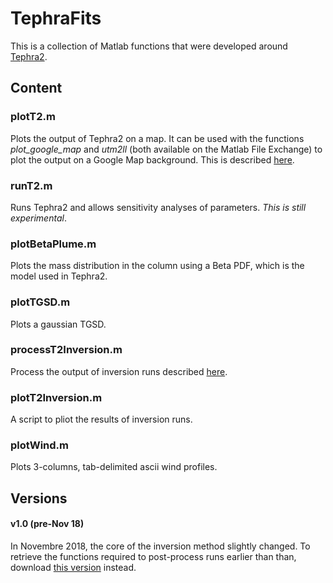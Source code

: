 # TephraFits

This is a collection of Matlab functions that were developed around [Tephra2](https://github.com/ljc-geo/tephra2). 

## Content

### plotT2.m 
Plots the output of Tephra2 on a map. It can be used with the functions *plot_google_map* and *utm2ll* (both available on the Matlab File Exchange) to plot the output on a Google Map background. This is described [here](https://e5k.github.io/codes/utilities/2017/12/10/plot_tephra2/).

### runT2.m 
Runs Tephra2 and allows sensitivity analyses of parameters. *This is still experimental*.

### plotBetaPlume.m 
Plots the mass distribution in the column using a Beta PDF, which is the model used in Tephra2.

### plotTGSD.m 
Plots a gaussian TGSD.

### processT2Inversion.m
Process the output of inversion runs described [here](https://e5k.github.io/codes/utilities/2018/06/06/inversion/).

### plotT2Inversion.m
A script to pliot the results of inversion runs.

### plotWind.m
Plots 3-columns, tab-delimited ascii wind profiles.

## Versions

#### v1.0 (pre-Nov 18)
In Novembre 2018, the core of the inversion method slightly changed. To retrieve the functions required to post-process runs earlier than than, download [this version](https://github.com/e5k/Tephra2Utils/archive/v1.0.zip) instead. 